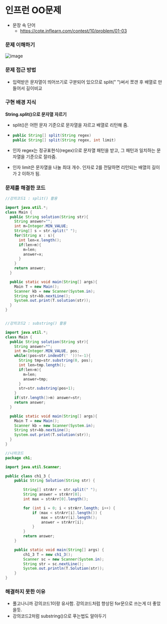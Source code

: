 # 인프런 OO문제
- 문장 속 단어
    - https://cote.inflearn.com/contest/10/problem/01-03

### 문제 이해하기

![image](https://user-images.githubusercontent.com/90403366/200189595-67ee22a9-b66b-4565-90b2-dacbcae5a164.png)


### 문제 접근 방법
- 입력받은 문자열이 띄어쓰기로 구분되어 있으므로 split(" ")써서 쪼갠 후 배열로 만들어서 길이비교
### 구현 배경 지식
**String.split()으로 문자열 자르기**

- split()은 어떤 문자 기준으로 문자열을 자르고 배열로 리턴해 줌.
- ```java 
  public String[] split(String regex)
  public String[] split(String regex, int limit)
  ```

- 인자 regex는 정규표현식(regex)으로 문자열 패턴을 받고, 그 패턴과 일치하는 문자열을 기준으로 잘라줌.
- 인자 limit은 문자열을 나눌 최대 개수. 인자로 2를 전달하면 리턴되는 배열의 길이가 2 이하가 됨.

### 문제를 해결한 코드
```java
//강의코드1 : split() 활용

import java.util.*;
class Main {
  public String solution(String str){
    String answer="";
    int m=Integer.MIN_VALUE;
    String[] s = str.split(" ");
    for(String x : s){
      int len=x.length();
      if(len>m){
        m=len;
        answer=x;
      }
    }
    return answer;
  }

  public static void main(String[] args){
    Main T = new Main();
    Scanner kb = new Scanner(System.in);
    String str=kb.nextLine();
    System.out.print(T.solution(str));
  }
}


//강의코드2 : substring() 활용

import java.util.*;
class Main {
  public String solution(String str){
    String answer="";
    int m=Integer.MIN_VALUE, pos;
    while((pos=str.indexOf(' '))!=-1){
      String tmp=str.substring(0, pos);
      int len=tmp.length();
      if(len>m){
        m=len;
        answer=tmp;
      }
      str=str.substring(pos+1);
    }
    if(str.length()>m) answer=str;
    return answer;
  }

  public static void main(String[] args){
    Main T = new Main();
    Scanner kb = new Scanner(System.in);
    String str=kb.nextLine();
    System.out.print(T.solution(str));
  }
}

//나의코드
package ch1;

import java.util.Scanner;

public class ch1_3 {
    public String Solution(String str) {

        String[] strArr = str.split(" ");
        String answer = strArr[0];
        int max = strArr[0].length();

        for (int i = 0; i < strArr.length; i++) { 
            if (max < strArr[i].length()) {
                max = strArr[i].length();
                answer = strArr[i];
            }
        }
        return answer;
    }

    public static void main(String[] args) {
        ch1_3 T = new ch1_3();
        Scanner sc = new Scanner(System.in);
        String str = sc.nextLine();
        System.out.println(T.Solution(str));
    }
}

```

### 해결하지 못한 이유
- 풀고나니까 강의코드1이랑 유사함. 강의코드처럼 향상된 for문으로 쓰는게 더 좋았을듯.
- 강의코드2처럼 substring()으로 푸는법도 알아두기
